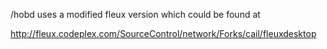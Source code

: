 
/hobd uses a modified fleux version which could be found at

http://fleux.codeplex.com/SourceControl/network/Forks/cail/fleuxdesktop
